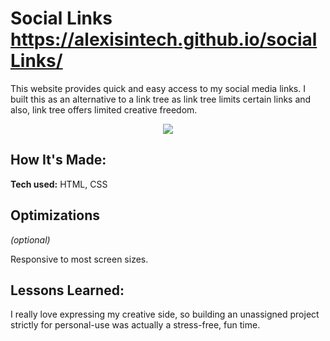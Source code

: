 # **Social Links** https://alexisintech.github.io/socialLinks/ 
This website provides quick and easy access to my social media links. I built this as an alternative to a link tree as link tree limits certain links and also, link tree offers limited creative freedom.

<div align="center">
  <a href="https://alexisintech.github.io/socialLinks/" target=_blank>
    <img src="socialLinks.gif"/>
  </a>
</div>

## How It's Made:

**Tech used:** HTML, CSS

## Optimizations
*(optional)*

Responsive to most screen sizes.

## Lessons Learned:

I really love expressing my creative side, so building an unassigned project strictly for personal-use was actually a stress-free, fun time.
